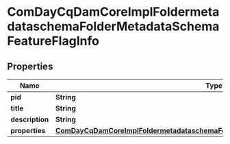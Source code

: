 

# ComDayCqDamCoreImplFoldermetadataschemaFolderMetadataSchemaFeatureFlagInfo

## Properties

Name | Type | Description | Notes
------------ | ------------- | ------------- | -------------
**pid** | **String** |  |  [optional]
**title** | **String** |  |  [optional]
**description** | **String** |  |  [optional]
**properties** | [**ComDayCqDamCoreImplFoldermetadataschemaFolderMetadataSchemaFeatureFlagProperties**](ComDayCqDamCoreImplFoldermetadataschemaFolderMetadataSchemaFeatureFlagProperties.md) |  |  [optional]



